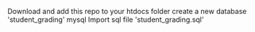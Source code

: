Download and add this repo to your htdocs folder
create a new database 'student_grading' mysql
Import sql file 'student_grading.sql'

